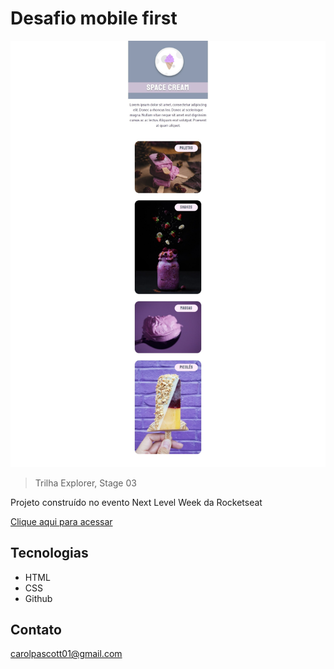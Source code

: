 # Desafio mobile first
![preview](./image/preview.jpeg)

> Trilha Explorer, Stage 03

Projeto construído no evento Next Level Week da Rocketseat

[Clique aqui para acessar](https://carolpascott.github.io/desafio_mobile_first/)

## Tecnologias
- HTML
- CSS
- Github

## Contato
carolpascott01@gmail.com
